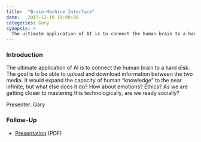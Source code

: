 ```yaml
---
title:  "Brain-Machine Interface"
date:   2017-12-18 19:00:00
categories: Gary
synopsis: >
  The ultimate application of AI is to connect the human brain to a hard disk. As we are getting closer to mastering this technologically, are we ready socially?
---
```


### Introduction

The ultimate application of AI is to connect the human brain to a hard disk. The goal is to be able to upload and download information between the two media. It would expand the capacity of human “knowledge” to the near infinite, but what else does it do? How about emotions? Ethics? As we are getting closer to mastering this technologically, are we ready socially?

Presenter: Gary

### Follow-Up

* [Presentation](/assets/present/2017/brain-mind-interfaces.pdf) (PDF)
